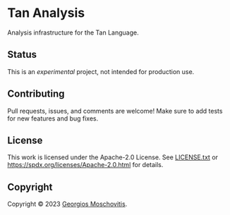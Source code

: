 # Tan Analysis

Analysis infrastructure for the Tan Language.

## Status

This is an _experimental_ project, not intended for production use.

## Contributing

Pull requests, issues, and comments are welcome! Make sure to add tests for new features and bug fixes.

## License

This work is licensed under the Apache-2.0 License. See [LICENSE.txt](LICENSE.txt) or <https://spdx.org/licenses/Apache-2.0.html> for details.

## Copyright

Copyright © 2023 [Georgios Moschovitis](https://gmosx.ninja).
